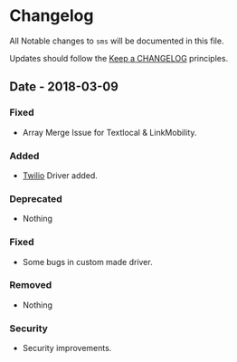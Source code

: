 # Changelog

All Notable changes to `sms` will be documented in this file.

Updates should follow the [Keep a CHANGELOG](http://keepachangelog.com/) principles.

## Date - 2018-03-09

### Fixed
- Array Merge Issue for Textlocal & LinkMobility.

### Added
- [Twilio](https://www.twilio.com) Driver added.

### Deprecated
- Nothing

### Fixed
- Some bugs in custom made driver.

### Removed
- Nothing

### Security
- Security improvements.
